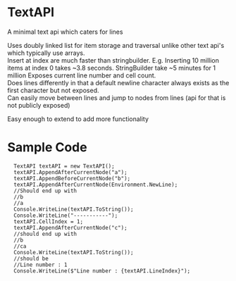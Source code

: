 # TextAPI
A minimal text api which caters for lines

Uses doubly linked list for item storage and traversal unlike other text api's which typically use arrays.  
Insert at index are much faster than stringbuilder. E.g. Inserting 10 million items at index 0 takes ~3.8 seconds. StringBuilder take ~5 minutes for 1 million
Exposes current line number and cell count.  
Does lines differently in that a default newline character always exists as the first character but not exposed.  
Can easily move between lines and jump to nodes from lines (api for that is not publicly exposed)  

Easy enough to extend to add more functionality

# Sample Code
```
  TextAPI textAPI = new TextAPI();
  textAPI.AppendAfterCurrentNode("a");
  textAPI.AppendBeforeCurrentNode("b");
  textAPI.AppendAfterCurrentNode(Environment.NewLine);
  //Should end up with
  //b
  //a
  Console.WriteLine(textAPI.ToString());
  Console.WriteLine("-----------");
  textAPI.CellIndex = 1;
  textAPI.AppendAfterCurrentNode("c");
  //should end up with
  //b
  //ca
  Console.WriteLine(textAPI.ToString());  
  //should be
  //Line number : 1
  Console.WriteLine($"Line number : {textAPI.LineIndex}");
```

